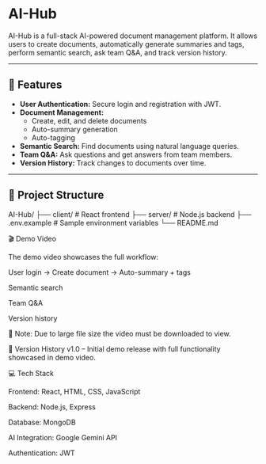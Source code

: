 # AI-Hub

AI-Hub is a full-stack AI-powered document management platform. It allows users to create documents, automatically generate summaries and tags, perform semantic search, ask team Q&A, and track version history.

---

## 🚀 Features

- **User Authentication:** Secure login and registration with JWT.
- **Document Management:**
  - Create, edit, and delete documents
  - Auto-summary generation
  - Auto-tagging
- **Semantic Search:** Find documents using natural language queries.
- **Team Q&A:** Ask questions and get answers from team members.
- **Version History:** Track changes to documents over time.

---

## 📂 Project Structure

AI-Hub/
├── client/ # React frontend
├── server/ # Node.js backend
├── .env.example # Sample environment variables
└── README.md

🎬 Demo Video

The demo video showcases the full workflow:

User login → Create document → Auto-summary + tags

Semantic search

Team Q&A

Version history

📌 Note: Due to large file size the video must be downloaded to view.

📌 Version History
v1.0 – Initial demo release with full functionality showcased in demo video.

💻 Tech Stack

Frontend: React, HTML, CSS, JavaScript

Backend: Node.js, Express

Database: MongoDB

AI Integration: Google Gemini API

Authentication: JWT
